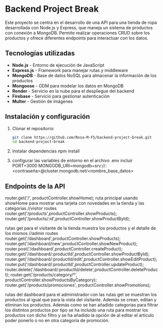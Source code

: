 # Backend Project Break

Este proyecto se centra en el desarrollo de una API para una tienda de ropa desarrollada con Node.js y Express, que maneja un sistema de productos con conexión a MongoDB. Permite realizar operaciones CRUD sobre los productos y ofrece diferentes endpoints para interactuar con los datos.

## Tecnologías utilizadas

- **Node.js** - Entorno de ejecución de JavaScript
- **Express.js** - Framework para manejar rutas y middleware
- **MongoDB** - Base de datos NoSQL para almacenar la información de los productos
- **Mongoose** - ODM para modelar los datos en MongoDB
- **Render** - Servicio en la nube para el despliegue del backend
- **Firebase** - Servicio para gestionar autenticación
- **Multer** - Gestión de imágenes

## Instalación y configuración

1. Clonar el repositorio:
   ```bash
   git clone https://github.com/Rosa-M-FS/backend-project-break.git
   cd backend-project-break

2. Instalar dependencias
npm install

3. configurar las variables de entorno en el archivo .env incluir 
PORT=3000
MONGODB_URI=mongodb+srv://<usuario>:<contraseña>@cluster.mongodb.net/<nombre_base_datos>

## Endpoints de la API
router.get('/', productController.showHome); 
ruta principal usando showHome para mostrar una tarjeta con novedades en la tienda y las categorias 
//visitor routes
router.get('/products',productController.showProducts);
router.get('/products/:id',productController.showProductById);

rutas get para el visitante de la tienda muestra los productos y el detalle de los mismos
//admin routes
router.get('/dashboard',productController.showProducts);
router.get('/dashboard/new',productController.showNewProduct);
router.post('/dashboard',productController.createProduct);
router.get('/dashboard/:productId',productController.showProductById);
router.get('/dashboard/:productId/edit',productController.showEditProduct);
router.put('/dashboard/:productId',productController.updateProduct);
router.delete('/dashboard/:productId/delete',productController.deleteProduct);
router.get('/products/category/*', productController.showProductsByCategory);
router.get('/products/promociones', productController.showPromotions);

rutas del dashboard para el administrador con las rutas get se muestran los productos al igual que para la vista del visitante. Además se crean, editan y eliminan los productos. Además como se han añadido categorias para filtrar los distintos productos por tipo se ha incluido una ruta para mostrar los productos con dicho filtro y se ha añadido la opción de al editar el articulo poder ponerlo o no en otra categoría de promoción. 


